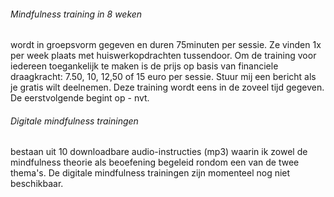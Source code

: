 ###### Mindfulness training in 8 weken 
wordt in groepsvorm gegeven en duren 75minuten per sessie. Ze vinden 1x per week plaats met huiswerkopdrachten tussendoor. Om de training voor iedereen toegankelijk te maken is de prijs op basis van financiele draagkracht: 7.50, 10, 12,50 of 15 euro per sessie. Stuur mij een bericht als je gratis wilt deelnemen. Deze training wordt eens in de zoveel tijd gegeven. De eerstvolgende begint op - nvt.

######  Digitale mindfulness trainingen
bestaan uit 10 downloadbare audio-instructies (mp3) waarin ik zowel de mindfulness theorie als beoefening begeleid rondom een van de twee thema's. De digitale mindfulness trainingen zijn momenteel nog niet beschikbaar. 
